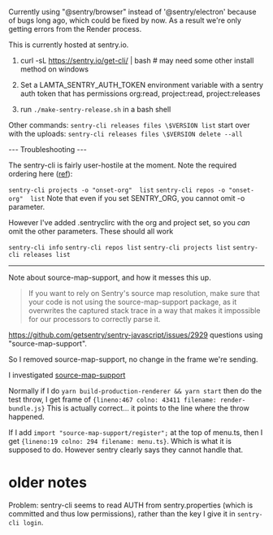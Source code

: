 Currently using "@sentry/browser" instead of '@sentry/electron' because of bugs long ago, which could be fixed by now. As a result we're only getting errors from the Render process.

This is currently hosted at sentry.io.

1. curl -sL https://sentry.io/get-cli/ | bash # may need some other install method on windows

2. Set a LAMTA_SENTRY_AUTH_TOKEN environment variable with a sentry auth token that has permissions org:read, project:read, project:releases

3. run `./make-sentry-release.sh` in a bash shell

Other commands:
`sentry-cli releases files \$VERSION list`
start over with the uploads:
`sentry-cli releases files \$VERSION delete --all`

--- Troubleshooting ---

The sentry-cli is fairly user-hostile at the moment. Note the required ordering here ([ref](https://github.com/getsentry/sentry-cli/issues/631)):

`sentry-cli projects -o "onset-org"  list`
`sentry-cli repos -o "onset-org"  list`
Note that even if you set SENTRY_ORG, you cannot omit -o parameter.

However I've added .sentryclirc with the org and project set, so you *can* omit the other parameters. These should all work

`sentry-cli info`
`sentry-cli repos list`
`sentry-cli projects list`
`sentry-cli releases list`

---

Note about source-map-support, and how it messes this up.

> If you want to rely on Sentry's source map resolution, make sure that your code is not using the source-map-support package, as it overwrites the captured stack trace in a way that makes it impossible for our processors to correctly parse it.

https://github.com/getsentry/sentry-javascript/issues/2929 questions using "source-map-support".

So I removed source-map-support, no change in the frame we're sending.

I investigated [source-map-support](https://github.com/evanw/node-source-map-support)

Normally if I do `yarn build-production-renderer && yarn start` then do the test throw, I get frame of
`{lineno:467 colno: 43411 filename: render-bundle.js}` This is actually correct... it points to the line where the throw happened.

If I add `import "source-map-support/register";` at the top of menu.ts, then I get `{lineno:19 colno: 294 filename: menu.ts}`. Which is what it is supposed to do. However sentry clearly says they cannot handle that.

# older notes

Problem: sentry-cli seems to read AUTH from sentry.properties (which is committed and thus low permissions), rather than the key I give it in
`sentry-cli login`.
